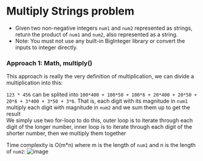 # Multiply Strings problem
* Given two non-negative integers `num1` and `num2` represented as strings, return the product of `num1` and `num2`, also represented as a string.
* Note: You must not use any built-in BigInteger library or convert the inputs to integer directly.


### Approach 1: Math, multiply()
This approach is really the very definition of multiplication, we can divide a multiplication into this:

`123 * 456` can be splited into `100*400 + 100*50 + 100*6 + 20*400 + 20*50 + 20*6 + 3*400 + 3*50 + 3*6`. That is, each digit with its magnitude in `num1` multiply each digit with magnitude in `num2` and we sum them up to get the result\
We simply use two for-loop to do this, outer loop is to iterate through each digit of the longer number, inner loop is to iterate through each digit of the shorter number, then we multiply them together

Time complexity is O(m\*n) where m is the length of `num1` and n is the length of `num2`:
![image](https://user-images.githubusercontent.com/25105806/123171061-26d5da00-d430-11eb-8965-29e608bd82f3.png)

    

